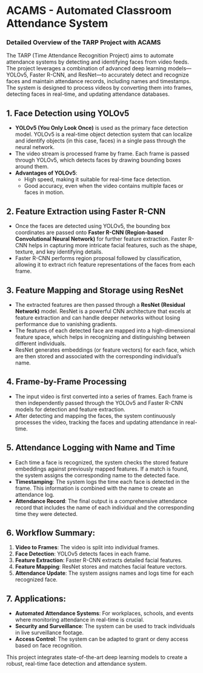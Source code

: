 # ACAMS - Automated Classroom Attendance System

### Detailed Overview of the TARP Project with ACAMS

The TARP (Time Attendance Recognition Project) aims to automate attendance systems by detecting and identifying faces from video feeds. The project leverages a combination of advanced deep learning models—YOLOv5, Faster R-CNN, and ResNet—to accurately detect and recognize faces and maintain attendance records, including names and timestamps. The system is designed to process videos by converting them into frames, detecting faces in real-time, and updating attendance databases.

## 1. Face Detection using YOLOv5
- **YOLOv5 (You Only Look Once)** is used as the primary face detection model. YOLOv5 is a real-time object detection system that can localize and identify objects (in this case, faces) in a single pass through the neural network.
- The video stream is processed frame by frame. Each frame is passed through YOLOv5, which detects faces by drawing bounding boxes around them.
- **Advantages of YOLOv5**: 
  - High speed, making it suitable for real-time face detection.
  - Good accuracy, even when the video contains multiple faces or faces in motion.

## 2. Feature Extraction using Faster R-CNN
- Once the faces are detected using YOLOv5, the bounding box coordinates are passed onto **Faster R-CNN (Region-based Convolutional Neural Network)** for further feature extraction. Faster R-CNN helps in capturing more intricate facial features, such as the shape, texture, and key identifying details.
- Faster R-CNN performs region proposal followed by classification, allowing it to extract rich feature representations of the faces from each frame.

## 3. Feature Mapping and Storage using ResNet
- The extracted features are then passed through a **ResNet (Residual Network)** model. ResNet is a powerful CNN architecture that excels at feature extraction and can handle deeper networks without losing performance due to vanishing gradients.
- The features of each detected face are mapped into a high-dimensional feature space, which helps in recognizing and distinguishing between different individuals.
- ResNet generates embeddings (or feature vectors) for each face, which are then stored and associated with the corresponding individual’s name.

## 4. Frame-by-Frame Processing
- The input video is first converted into a series of frames. Each frame is then independently passed through the YOLOv5 and Faster R-CNN models for detection and feature extraction.
- After detecting and mapping the faces, the system continuously processes the video, tracking the faces and updating attendance in real-time.

## 5. Attendance Logging with Name and Time
- Each time a face is recognized, the system checks the stored feature embeddings against previously mapped features. If a match is found, the system assigns the corresponding name to the detected face.
- **Timestamping**: The system logs the time each face is detected in the frame. This information is combined with the name to create an attendance log.
- **Attendance Record**: The final output is a comprehensive attendance record that includes the name of each individual and the corresponding time they were detected.

## 6. Workflow Summary:
1. **Video to Frames**: The video is split into individual frames.
2. **Face Detection**: YOLOv5 detects faces in each frame.
3. **Feature Extraction**: Faster R-CNN extracts detailed facial features.
4. **Feature Mapping**: ResNet stores and matches facial feature vectors.
5. **Attendance Update**: The system assigns names and logs time for each recognized face.

## 7. Applications:
- **Automated Attendance Systems**: For workplaces, schools, and events where monitoring attendance in real-time is crucial.
- **Security and Surveillance**: The system can be used to track individuals in live surveillance footage.
- **Access Control**: The system can be adapted to grant or deny access based on face recognition.

This project integrates state-of-the-art deep learning models to create a robust, real-time face detection and attendance system.
